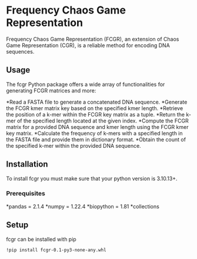 # Frequency Chaos Game Representation

Frequency Chaos Game Representation (FCGR), an extension of Chaos Game Representation (CGR), is a reliable method for encoding DNA sequences.

## Usage

The fcgr Python package offers a wide array of functionalities for generating FCGR matrices and more:

*Read a FASTA file to generate a concatenated DNA sequence.
*Generate the FCGR kmer matrix key based on the specified kmer length.
*Retrieve the position of a k-mer within the FCGR key matrix as a tuple.
*Return the k-mer of the specified length located at the given index.
*Compute the FCGR matrix for a provided DNA sequence and kmer length using the FCGR kmer key matrix.
*Calculate the frequency of k-mers with a specified length in the FASTA file and provide them in dictionary format.
*Obtain the count of the specified k-mer within the provided DNA sequence.

## Installation
To install fcgr you must make sure that your python version is 3.10.13+.

### Prerequisites
*pandas = 2.1.4
*numpy = 1.22.4
*biopython = 1.81
*collections

## Setup
fcgr can be installed with pip

```bash
!pip install fcgr-0.1-py3-none-any.whl
```


